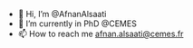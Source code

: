 - 👋 Hi, I’m @AfnanAlsaati
- 🌱 I’m currently in PhD @CEMES
- 📫 How to reach me afnan.alsaati@cemes.fr

<!---
AfnanAlsaati/AfnanAlsaati is a ✨ special ✨ repository because its `README.md` (this file) appears on your GitHub profile.
You can click the Preview link to take a look at your changes.
--->
